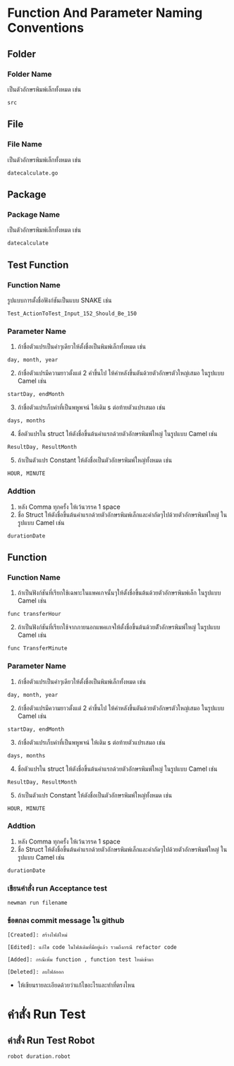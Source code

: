 # Function And Parameter Naming Conventions

## Folder
### Folder Name
เป็นตัวอักษรพิมพ์เล็กทั้งหมด เช่น
```
src
```

## File
### File Name
เป็นตัวอักษรพิมพ์เล็กทั้งหมด เช่น
```
datecalculate.go
```

## Package
### Package Name
เป็นตัวอักษรพิมพ์เล็กทั้งหมด เช่น
```
datecalculate
```

## Test Function
### Function Name
รูปแบบการตั้งชื่อฟังก์ชันเป็นแบบ SNAKE เช่น
```
Test_ActionToTest_Input_152_Should_Be_150
```

### Parameter Name
1. ถ้าชื่อตัวแปรเป็นคำๆเดียวให้ตั้งชื่อเป็นพิมพ์เล็กทั้งหมด เช่น
```
day, month, year
```
2. ถ้าชื่อตัวแปรมีความยาวตั้งแต่ 2 คำขึ้นไป ให้คำหลังขึ้นตันด้วยตัวอักษรตัวใหญ่เสมอ ในรูปแบบ Camel เช่น
```
startDay, endMonth
```
3. ถ้าชื่อตัวแปรเก็บค่าที่เป็นพหูพจน์ ให้เติม s ต่อท้ายตัวแปรเสมอ เช่น
```
days, months
```
4. ชื่อตัวแปรใน struct ให้ตังชื่อขึ้นต้นคำแรกด้วยตัวอักษรพิมพ์ใหญ่ ในรูปแบบ Camel เช่น
```
ResultDay, ResultMonth
```
5. ถ้าเป็นตัวแปร Constant ให้ตังชื่อเป็นตัวอักษรพิมพ์ใหญ่ทั้งหมด เช่น
```
HOUR, MINUTE
```

### Addtion
1. หลัง Comma ทุกครั้ง ให้เว้นวรรค 1 space
2. ชื่อ Struct ให้ตังชื่อขึ้นต้นคำแรกด้วยตัวอักษรพิมพ์เล็กและคำถัดๆไปด้วยตัวอักษรพิมพ์ใหญ่ ในรูปแบบ Camel เช่น
```
durationDate
```

## Function
### Function Name
1. ถ้าเป็นฟังก์ชันที่เรียกใช้เฉพาะในแพคเกจนั้นๆให้ตั้งชื่อขึ้นต้นด้วยตัวอักษรพิมพ์เล็ก ในรูปแบบ Camel เช่น
```
func transferHour
```
2. ถ้าเป็นฟังก์ชันที่เรียกใช้จากภายนอกแพคเกจให้ตั้งชื่อขึ้นต้นด้วยตััวอักษรพิมพ์ใหญ่ ในรูปแบบ Camel เช่น
```
func TransferMinute
```

### Parameter Name
1. ถ้าชื่อตัวแปรเป็นคำๆเดียวให้ตั้งชื่อเป็นพิมพ์เล็กทั้งหมด เช่น
```
day, month, year
```
2. ถ้าชื่อตัวแปรมีความยาวตั้งแต่ 2 คำขึ้นไป ให้คำหลังขึ้นตันด้วยตัวอักษรตัวใหญ่เสมอ ในรูปแบบ Camel เช่น
```
startDay, endMonth
```
3. ถ้าชื่อตัวแปรเก็บค่าที่เป็นพหูพจน์ ให้เติม s ต่อท้ายตัวแปรเสมอ เช่น
```
days, months
```
4. ชื่อตัวแปรใน struct ให้ตังชื่อขึ้นต้นคำแรกด้วยตัวอักษรพิมพ์ใหญ่ ในรูปแบบ Camel เช่น
```
ResultDay, ResultMonth
```
5. ถ้าเป็นตัวแปร Constant ให้ตังชื่อเป็นตัวอักษรพิมพ์ใหญ่ทั้งหมด เช่น
```
HOUR, MINUTE
```

### Addtion
1. หลัง Comma ทุกครั้ง ให้เว้นวรรค 1 space
2. ชื่อ Struct ให้ตังชื่อขึ้นต้นคำแรกด้วยตัวอักษรพิมพ์เล็กและคำถัดๆไปด้วยตัวอักษรพิมพ์ใหญ่ ในรูปแบบ Camel เช่น
```
durationDate
```

### เขียนคำสั่ง run Acceptance test 
```
newman run filename
```


### ข้อตกลง commit message ใน github
`[Created]: สร้างไฟล์ใหม่`

`[Edited]: แก้ไข code ในไฟล์เดิมที่มีอยู่แล้ว รวมถึงกรณี refactor code`

`[Added]: กรณีเพิ่ม function , function test ใหม่เข้ามา`

`[Deleted]: ลบไฟล์ออก`

* ให้เขียนรายละเอียดด้วยว่าแก้ไขอะไรและทำที่ตรงไหน

# คำสั่ง Run Test
## ค่าสั่ง Run Test Robot

```
robot duration.robot
```